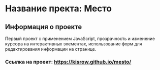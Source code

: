 # Название пректа: Место

## Информация о проекте
Первый проект с применением JavaScript, прозрачность и изменение курсора на интерактивных элементах, использование форм для редактирования информации на странице.
### Ссылка на проект: https://kisrow.github.io/mesto/
